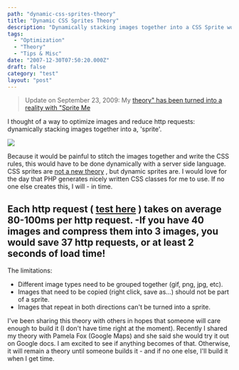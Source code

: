 ```yaml
---
path: "dynamic-css-sprites-theory"
title: "Dynamic CSS Sprites Theory"
description: "Dynamically stacking images together into a CSS Sprite would reduce page load times."
tags: 
  - "Optimization"
  - "Theory"
  - "Tips & Misc"
date: "2007-12-30T07:50:20.000Z"
draft: false
category: "test"
layout: "post"
---
```


> Update on September 23, 2009: My [theory" has been turned into a reality with "Sprite Me](http://spriteme.org/)

I thought of a way to optimize images and reduce http requests: dynamically stacking images together into a, 'sprite'.

![](http://marcgrabanski.com/img/dynamic-css-sprites-theory.gif)

Because it would be painful to stitch the images together and write the CSS rules, this would have to be done dynamically with a server side language. CSS sprites are [not a new theory](http://www.alistapart.com/articles/sprites) , but dynamic sprites are. I would love for the day that PHP generates nicely written CSS classes for me to use. If no one else creates this, I will - in time.

Each http request ( [test here](http://marcgrabanski.com/_sandbox/http-test/test.php) ) takes on average 80-100ms per http request. 
-If you have 40 images and compress them into 3 images, you would save 37 http requests, or at least 2 seconds of load time!
-

The limitations:
- Different image types need to be grouped together (gif, png, jpg, etc).
- Images that need to be copied (right click, save as...) should not be part of a sprite.
- Images that repeat in both directions can't be turned into a sprite.

I've been sharing this theory with others in hopes that someone will care enough to build it (I don't have time right at the moment). Recently I shared my theory with Pamela Fox (Google Maps) and she said she would try it out on Google docs. I am excited to see if anything becomes of that. Otherwise, it will remain a theory until someone builds it - and if no one else, I'll build it when I get time.